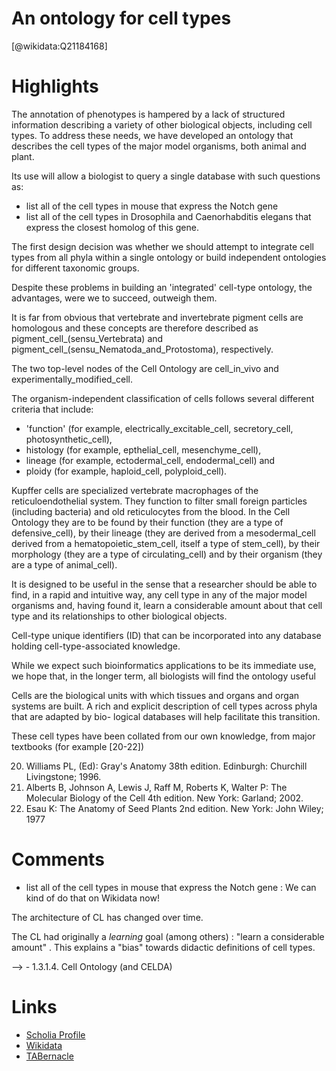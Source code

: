 
An ontology for cell types
==========================
  
  [@wikidata:Q21184168]  

# Highlights

The annotation of  phenotypes is hampered by a lack of structured information describing a variety of other biological objects, including cell types.
To address these needs, we have developed an ontology that describes the cell types of the major model organisms, both animal and plant.

Its use will allow a biologist to query a single database with such questions as:
- list all of the cell types in mouse that express the Notch gene 
- list all of the cell types in Drosophila and Caenorhabditis elegans that express the closest homolog of this gene.

The first design decision was whether we should attempt to integrate cell types from all phyla within a single ontology or build independent ontologies for different taxonomic groups.

Despite these problems in building an 'integrated' cell-type ontology, the advantages, were we to succeed, outweigh them.

It is far from obvious that vertebrate and invertebrate pigment cells are homologous and these concepts are therefore described as pigment_cell_(sensu_Vertebrata) and pigment_cell_(sensu_Nematoda_and_Protostoma), respectively.

The two top-level nodes of the Cell Ontology are cell_in_vivo and experimentally_modified_cell.

The organism-independent classification of cells follows several different criteria that include:
- 'function' (for example, electrically_excitable_cell, secretory_cell, photosynthetic_cell), 
- histology (for example, epthelial_cell, mesenchyme_cell), 
- lineage (for example, ectodermal_cell, endodermal_cell) and 
- ploidy (for example, haploid_cell, polyploid_cell).

Kupffer cells are specialized vertebrate macrophages of the reticuloendothelial system. They function to filter small foreign particles (including bacteria) and old reticulocytes from the blood. In the Cell Ontology they are to be found by their function (they are a type of defensive_cell), by their lineage (they are derived from a mesodermal_cell derived from a hematopoietic_stem_cell, itself a type of stem_cell), by their morphology (they are a type of circulating_cell) and by their organism (they are a type of animal_cell).

It is designed to be useful in the sense that a researcher should be able to find, in a rapid and intuitive way, any cell type in any of the major model organisms and, having found it, learn a considerable amount about that cell type and its relationships to other biological objects.

Cell-type unique identifiers (ID) that can be incorporated into any database holding cell-type-associated knowledge.

While we expect such bioinformatics applications to be its immediate use, we hope that, in the longer term, all biologists will find the ontology useful

Cells are the biological units with which tissues and organs and organ systems are built. A rich and explicit description of cell types across phyla that are adapted by bio- logical databases will help facilitate this transition.

These cell types have been collated from our own knowledge, from major textbooks (for example [20-22])

20. Williams PL, (Ed): Gray's Anatomy 38th edition. Edinburgh: Churchill Livingstone; 1996.
21. Alberts B, Johnson A, Lewis J, Raff M, Roberts K, Walter P: The Molecular Biology of the Cell 4th edition. New York: Garland; 2002.
22. Esau K: The Anatomy of Seed Plants 2nd edition. New York: John Wiley; 1977


# Comments

- list all of the cell types in mouse that express the Notch gene : We can kind of do that on Wikidata now!


The architecture of CL has changed over time. 

The CL had originally a _learning_ goal (among others) : "learn a considerable amount" . This explains a "bias" towards didactic definitions of cell types. 

--> - 1.3.1.4. Cell Ontology (and CELDA)

# Links
  
 * [Scholia Profile](https://scholia.toolforge.org/work/Q21184168)  
 * [Wikidata](https://www.wikidata.org/wiki/Q21184168)  
 * [TABernacle](https://tabernacle.toolforge.org/?#/tab/manual/Q21184168/P921%3BP4510)  
